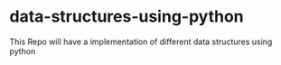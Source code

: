 # data-structures-using-python
This Repo will have a implementation of different data structures using python
